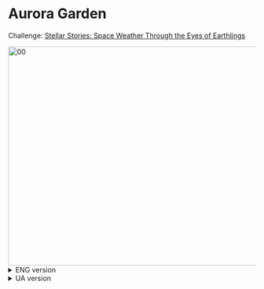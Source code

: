 # Aurora Garden

Challenge: [Stellar Stories: Space Weather Through the Eyes of Earthlings](url)

<img width="852" height="445" alt="00" src="https://github.com/user-attachments/assets/ed375f8a-c89d-49be-a7d5-5239549fab7f" />


<details>
<summary>ENG version</summary>

## Team
**Einstein's Sect** brings together Python devs, game devs, analysts, data scientists, astrophysicists, and astronomy teachers to create projects at the intersection of technology, science, and creativity. For us, a hackathon is not only a competition, but also a space where you can realize bold ideas, test new approaches, and gain invaluable experience. 

## Goal
To complete the challenge we created a PC game. Its goal is to show children in an interesting way how space weather can affect the technology that people use in their daily lives. <br> <br>
Through the game's plot, players learn that during solar flares or magnetic storms, radio interference, power outages, or navigation systems can occur. At the same time, the game debunks the common myth that space weather directly affects human well-being, explaining that these phenomena primarily affect technical systems.
## Description  
**«Aurora Garden»** is an educational casual game in which the player takes care of a farm that has been affected by space weather. <br>
Various space weather phenomena affect the operation of equipment: radio communication is lost, power is cut off, and devices break down. The player's task is to help his father restore the farm's operation while learning how such phenomena affect the Earth in real life.

## Terms of Use
This is a non-profit educational project created specifically for the «Stellar Stories: Space Weather Through the Eyes of Earthlings». Open source code is available for use under the terms of Apache 2.0.
</details>

<details>
<summary>UA version</summary>

## Команда
**Einstein's Sect** об’єднує Python-девів, гейм-девів, аналітиків, дата саєнтістів, астрофізиків та вчителів астрономії, які разом створюють проєкти на стику технологій, науки й креативності. Для нас хакатон - це не лише змагання, а й простір, де можна реалізувати сміливі ідеї, протестувати нові підходи й отримати безцінний досвід

## Цілі
Для розв’язання челенджу ми створили комп’ютерну гру для ПК. Її мета — у цікавій формі показати дітям, як космічна погода може впливати на техніку, яку люди використовують у повсякденному житті. <br> <br>
Через сюжет гри гравці дізнаються, що під час сонячних спалахів або магнітних бур можуть виникати радіоперешкоди, збої в електромережах чи неполадки у роботі систем навігації. Водночас гра розвінчує поширений міф про те, що космічна погода безпосередньо впливає на самопочуття людини — пояснюючи, що ці явища впливають насамперед на технічні системи

## Опис
**«Aurora Garden»** — це навчальна казуальна гра, у якій гравець доглядає за фермою, що потрапила під вплив космічної погоди. <br> 
Різні явища космічної погоди впливають на роботу техніки — зникає радіозв’язок, відключається живлення, виходять з ладу прилади. Завдання гравця — допомогти своєму батьку відновити роботу ферми, водночас дізнаючись, як такі явища впливають на Землю в реальному житті.

## Правила використання
Це некомерційна навчальний проєкт, створений спеціально для челенджу "Зоряні історії: Космічна погода очима землян". Відкритий код доступний для використання згідно з умовами Apache 2.0.
</details>
